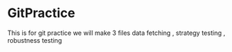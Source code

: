 # GitPractice
This is for git practice
we will make 3 files
data fetching , strategy testing , robustness testing

